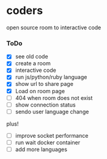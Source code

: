 # coders
open source room to interactive code

### ToDo
- [x] see old code
- [x] create a room
- [x] interactive code
- [x] run js/python/ruby language
- [x] show url to share page
- [x] Load on room page
- [ ] 404 when room does not exist
- [ ] show connection status
- [ ] sendo user language change

plus!
- [ ] improve socket performance
- [ ] run wait docker container
- [ ] add more languages